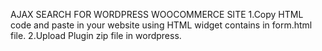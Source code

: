 AJAX SEARCH FOR WORDPRESS WOOCOMMERCE SITE
1.Copy HTML code and paste in your website using HTML widget contains in form.html file.
2.Upload Plugin zip file in wordpress.
 

